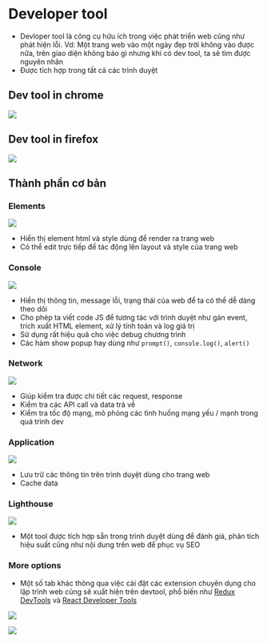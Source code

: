 # Developer tool

- Devloper tool là công cụ hữu ích trong việc phát triển web cũng như phát hiện lỗi. Vd: Một trang web vào một ngày đẹp trời không vào được nữa, trên giao diện không báo gì nhưng khi có dev tool, ta sẽ tìm được nguyên nhân
- Được tích hợp trong tất cả các trình duyệt

## Dev tool in chrome

![](/Programs/Stage2/3_javascript/images/dev-tool.png)

## Dev tool in firefox

![](/Programs/Stage2/3_javascript/images/firefox-devtool.png)

## Thành phần cơ bản

### Elements

![](/Programs/Stage2/3_javascript/images/devtool-elements.png)

- Hiển thị element html và style dùng để render ra trang web
- Có thể edit trực tiếp để tác động lên layout và style của trang web

### Console

![](/Programs/Stage2/3_javascript/images/devtool-console.png)

- Hiển thị thông tin, message lỗi, trạng thái của web để ta có thể dễ dàng theo dõi
- Cho phép ta viết code JS để tương tác với trình duyệt như gán event, trích xuất HTML element, xử lý tính toán và log giá trị
- Sử dụng rất hiệu quả cho việc debug chương trình
- Các hàm show popup hay dùng như `prompt()`, `console.log()`, `alert()`

### Network

![](/Programs/Stage2/3_javascript/images/devtool-network.png)

- Giúp kiểm tra được chi tiết các request, response
- Kiểm tra các API call và data trả về
- Kiểm tra tốc độ mạng, mô phỏng các tình huống mạng yếu / mạnh trong quá trình dev

### Application

![](/Programs/Stage2/3_javascript/images/devtool-application.png)

- Lưu trữ các thông tin trên trình duyệt dùng cho trang web
- Cache data

### Lighthouse

![](/Programs/Stage2/3_javascript/images/devtool-lighthouse-2.png)

- Một tool được tích hợp sẵn trong trình duyệt dùng để đánh giá, phân tích hiệu suất cũng như nội dung trên web để phục vụ SEO

### More options

- Một số tab khác thông qua việc cài đặt các extension chuyên dụng cho lập trình web cũng sẽ xuất hiện trên devtool, phổ biến như [Redux DevTools](https://chrome.google.com/webstore/detail/redux-devtools/lmhkpmbekcpmknklioeibfkpmmfibljd) và [React Developer Tools](https://chrome.google.com/webstore/detail/react-developer-tools/fmkadmapgofadopljbjfkapdkoienihi)

![](/Programs/Stage2/3_javascript/images/devtool-redux.png)

![](/Programs/Stage2/3_javascript/images/devtool-react.png)
